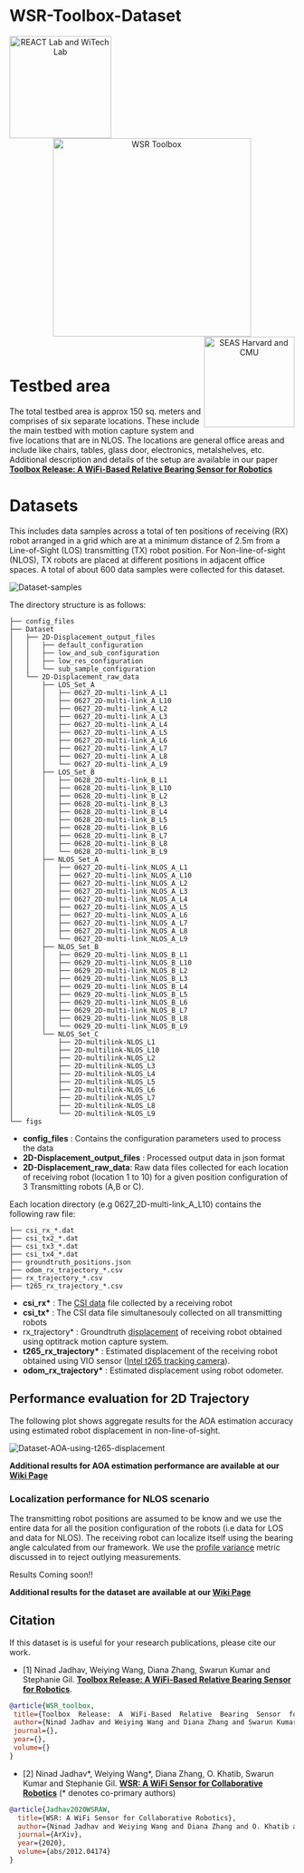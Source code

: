 # WSR-Toolbox-Dataset

<div align="center">
  <a href="https://react.seas.harvard.edu//">
    <img align="left" src="https://github.com/Harvard-REACT/WSR-Toolbox/blob/main/figs/lab_logo.png?raw=true" width="180" alt="REACT Lab and WiTech Lab">
  </a>
  <a href="https://react.seas.harvard.edu/communication-sensor">
    <img align="center" src="https://github.com/Harvard-REACT/WSR-Toolbox/blob/main/figs/toolbox_logo.png?raw=true" width="350" alt="WSR Toolbox">
  </a>
  <a href="https://www.seas.harvard.edu/">
    <img align="right" src="https://github.com/Harvard-REACT/WSR-Toolbox/blob/main/figs/univ_logo.png?raw=true" width="160" alt="SEAS Harvard and CMU">
  </a>
</div>
<p>&nbsp;</p>

# Testbed area
The total testbed area is approx 150 sq. meters and comprises of six separate locations. These include the main testbed with motion capture system and five locations that  are  in  NLOS.  The  locations  are  general  office areas  and include  like  chairs,  tables,  glass  door,  electronics,  metalshelves,  etc. Additional description and details of the setup are available in our paper [**Toolbox  Release:  A  WiFi-Based  Relative  Bearing  Sensor  for  Robotics**](https://arxiv.org/abs/2109.12205)

# Datasets
 This includes data  samples  across  a  total  of  ten positions  of  receiving (RX)  robot  arranged  in  a  grid  which  are at  a  minimum  distance  of  2.5m  from  a  Line-of-Sight (LOS)  transmitting (TX) robot  position. For  Non-line-of-sight (NLOS), TX robots  are  placed at  different  positions  in  adjacent  office  spaces. A total of about 600 data samples were collected for this dataset.

![Dataset-samples](figs/Dataset-1.png)

The directory structure is as follows: 
```
├── config_files
├── Dataset
│   ├── 2D-Displacement_output_files
│   │   ├── default_configuration
│   │   ├── low_and_sub_configuration
│   │   ├── low_res_configuration
│   │   └── sub_sample_configuration
│   └── 2D-Displacement_raw_data
│       ├── LOS_Set_A
│       │   ├── 0627_2D-multi-link_A_L1
│       │   ├── 0627_2D-multi-link_A_L10
│       │   ├── 0627_2D-multi-link_A_L2
│       │   ├── 0627_2D-multi-link_A_L3
│       │   ├── 0627_2D-multi-link_A_L4
│       │   ├── 0627_2D-multi-link_A_L5
│       │   ├── 0627_2D-multi-link_A_L6
│       │   ├── 0627_2D-multi-link_A_L7
│       │   ├── 0627_2D-multi-link_A_L8
│       │   └── 0627_2D-multi-link_A_L9
│       ├── LOS_Set_B
│       │   ├── 0628_2D-multi-link_B_L1
│       │   ├── 0628_2D-multi-link_B_L10
│       │   ├── 0628_2D-multi-link_B_L2
│       │   ├── 0628_2D-multi-link_B_L3
│       │   ├── 0628_2D-multi-link_B_L4
│       │   ├── 0628_2D-multi-link_B_L5
│       │   ├── 0628_2D-multi-link_B_L6
│       │   ├── 0628_2D-multi-link_B_L7
│       │   ├── 0628_2D-multi-link_B_L8
│       │   └── 0628_2D-multi-link_B_L9
│       ├── NLOS_Set_A
│       │   ├── 0627_2D-multi-link_NLOS_A_L1
│       │   ├── 0627_2D-multi-link_NLOS_A_L10
│       │   ├── 0627_2D-multi-link_NLOS_A_L2
│       │   ├── 0627_2D-multi-link_NLOS_A_L3
│       │   ├── 0627_2D-multi-link_NLOS_A_L4
│       │   ├── 0627_2D-multi-link_NLOS_A_L5
│       │   ├── 0627_2D-multi-link_NLOS_A_L6
│       │   ├── 0627_2D-multi-link_NLOS_A_L7
│       │   ├── 0627_2D-multi-link_NLOS_A_L8
│       │   └── 0627_2D-multi-link_NLOS_A_L9
│       ├── NLOS_Set_B
│       │   ├── 0629_2D-multi-link_NLOS_B_L1
│       │   ├── 0629_2D-multi-link_NLOS_B_L10
│       │   ├── 0629_2D-multi-link_NLOS_B_L2
│       │   ├── 0629_2D-multi-link_NLOS_B_L3
│       │   ├── 0629_2D-multi-link_NLOS_B_L4
│       │   ├── 0629_2D-multi-link_NLOS_B_L5
│       │   ├── 0629_2D-multi-link_NLOS_B_L6
│       │   ├── 0629_2D-multi-link_NLOS_B_L7
│       │   ├── 0629_2D-multi-link_NLOS_B_L8
│       │   └── 0629_2D-multi-link_NLOS_B_L9
│       └── NLOS_Set_C
│           ├── 2D-multilink-NLOS_L1
│           ├── 2D-multilink-NLOS_L10
│           ├── 2D-multilink-NLOS_L2
│           ├── 2D-multilink-NLOS_L3
│           ├── 2D-multilink-NLOS_L4
│           ├── 2D-multilink-NLOS_L5
│           ├── 2D-multilink-NLOS_L6
│           ├── 2D-multilink-NLOS_L7
│           ├── 2D-multilink-NLOS_L8
│           └── 2D-multilink-NLOS_L9
└── figs
```

- **config_files** : Contains the configuration parameters used to process the data
- **2D-Displacement_output_files** : Processed output data in json format
- **2D-Displacement_raw_data**: Raw data files collected for each location of receiving robot (location 1 to 10) for a given position configuration of 3 Transmitting robots (A,B or C).

Each location directory (e.g 0627_2D-multi-link_A_L10) contains the following raw file:

```
├── csi_rx_*.dat
├── csi_tx2_*.dat
├── csi_tx3_*.dat
├── csi_tx4_*.dat
├── groundtruth_positions.json
├── odom_rx_trajectory_*.csv
├── rx_trajectory_*.csv
├── t265_rx_trajectory_*.csv

```

- **csi_rx\*** : The [CSI data](https://github.com/Harvard-REACT/WSR-Toolbox/wiki/System-Architecture#input-data-streams) file collected by a receiving robot
- **csi_tx\*** : The CSI data file simultanesouly collected on all transmitting robots
- rx_trajectory* : Groundtruth [displacement](https://github.com/Harvard-REACT/WSR-Toolbox/wiki/System-Architecture#input-data-streams) of receiving robot obtained using optitrack motion capture system.
- **t265_rx_trajectory\*** : Estimated displacement of the receiving robot obtained using VIO sensor ([Intel t265 tracking camera](https://github.com/IntelRealSense/librealsense/blob/master/doc/t265.md)).
- **odom_rx_trajectory\*** : Estimated displacement using robot odometer.


## Performance evaluation for 2D Trajectory
The following plot shows aggregate results for the AOA estimation accuracy using estimated robot displacement in non-line-of-sight. 

![Dataset-AOA-using-t265-displacement](figs/aoa_accuracy_est_disp_with_rejection.png)

**Additional results for AOA estimation performance are available at our [Wiki Page](https://github.com/Harvard-REACT/WSR-Toolbox/wiki/Relative-Bearing-Accuracy)**


### Localization performance for NLOS scenario
The transmitting robot positions are assumed to be know and we use the entire data for all the position configuration of the robots (i.e data for LOS and data for NLOS). The receiving robot can localize itself using the bearing angle calculated from our framework. We use the [profile variance](https://github.com/Harvard-REACT/WSR-Toolbox/wiki/Terminology#profile-variance) metric discussed in  to reject outlying measurements. 

Results Coming soon!!

**Additional results for the dataset are available at our [Wiki Page](https://github.com/Harvard-REACT/WSR-Toolbox/wiki/Multi-robot-localization)**

## Citation
If this dataset is is useful for your research publications, please cite our work.

- [1] Ninad Jadhav, Weiying Wang, Diana Zhang, Swarun Kumar and Stephanie Gil. [**Toolbox  Release:  A  WiFi-Based  Relative  Bearing  Sensor  for  Robotics**](https://arxiv.org/abs/2109.12205).
 
 ```bibtex
@article{WSR_toolbox,
  title={Toolbox  Release:  A  WiFi-Based  Relative  Bearing  Sensor  for  Robotics},
  author={Ninad Jadhav and Weiying Wang and Diana Zhang and Swarun Kumar and Stephanie Gil},
  journal={},
  year={},
  volume={}
}
```

- [2] Ninad Jadhav*, Weiying Wang*, Diana Zhang, O. Khatib, Swarun Kumar and Stephanie Gil. [**WSR: A WiFi Sensor for Collaborative Robotics**](https://arxiv.org/abs/2012.04174) (* denotes co-primary authors)

```bibtex
@article{Jadhav2020WSRAW,
  title={WSR: A WiFi Sensor for Collaborative Robotics},
  author={Ninad Jadhav and Weiying Wang and Diana Zhang and O. Khatib and Swarun Kumar and Stephanie Gil},
  journal={ArXiv},
  year={2020},
  volume={abs/2012.04174}
}
```


